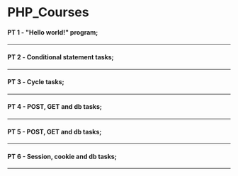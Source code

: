 # PHP_Courses

#### PT 1 - "Hello world!" program;
----------------------------------------
#### PT 2 - Сonditional statement tasks;
----------------------------------------
#### PT 3 - Сycle tasks;
----------------------------------------
#### PT 4 - POST, GET and db tasks;
----------------------------------------
#### PT 5 - POST, GET and db tasks;
----------------------------------------
#### PT 6 - Session, cookie and db tasks;
----------------------------------------
